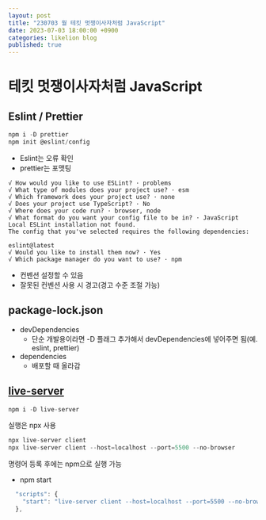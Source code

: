 ```yaml
---
layout: post
title: "230703 월 테킷 멋쟁이사자처럼 JavaScript"
date: 2023-07-03 18:00:00 +0900
categories: likelion blog
published: true
---
```


# 테킷 멋쟁이사자처럼 JavaScript

## Eslint / Prettier

```js
npm i -D prettier
npm init @eslint/config
```

- Eslint는 오류 확인
- prettier는 포맷팅

```
√ How would you like to use ESLint? · problems
√ What type of modules does your project use? · esm
√ Which framework does your project use? · none
√ Does your project use TypeScript? · No
√ Where does your code run? · browser, node
√ What format do you want your config file to be in? · JavaScript
Local ESLint installation not found.
The config that you've selected requires the following dependencies:

eslint@latest
√ Would you like to install them now? · Yes
√ Which package manager do you want to use? · npm
```

- 컨벤션 설정할 수 있음
- 잘못된 컨벤션 사용 시 경고(경고 수준 조절 가능)

## package-lock.json

- devDependencies
  - 단순 개발용이라면 -D 플래그 추가해서 devDependencies에 넣어주면 됨(예. eslint, prettier)
- dependencies
  - 배포할 때 올라감

## [live-server][]

```js
npm i -D live-server
```

[live-server]: https://www.npmjs.com/package/live-server

실행은 npx 사용

```js
npx live-server client
npx live-server client --host=localhost --port=5500 --no-browser
```

명령어 등록 후에는 npm으로 실행 가능

- npm start

```js
  "scripts": {
    "start": "live-server client --host=localhost --port=5500 --no-browser"
  },
```

